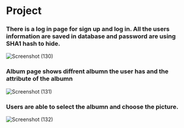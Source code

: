 # Project
### There is a log in page for sign up and log in. All the users information are saved in database and password are using SHA1 hash to hide.
![Screenshot (130)](https://user-images.githubusercontent.com/43207918/74094654-d7993e80-4ab2-11ea-8e4b-bc3a83200eb8.png)

### Album page shows diffrent albumn the user has and the attribute of the albumn
![Screenshot (131)](https://user-images.githubusercontent.com/43207918/74094704-948b9b00-4ab3-11ea-87f3-aa2c5e8927cd.png)

### Users are able to select the albumn and choose the picture.
![Screenshot (132)](https://user-images.githubusercontent.com/43207918/74094742-34e1bf80-4ab4-11ea-959f-587707dc946f.png)

